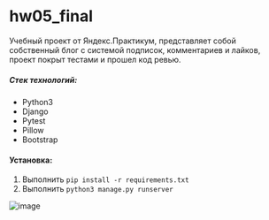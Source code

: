 # hw05_final

Учебный проект от Яндекс.Практикум, представляет собой собственный блог с системой подписок, комментариев и лайков, проект покрыт тестами и прошел код ревью.

##### **Стек технологий:**
* Python3
* Django
* Pytest
* Pillow
* Bootstrap

#### **Установка:**
1. Выполнить `pip install -r requirements.txt`
2. Выполнить `python3 manage.py runserver`

![image](https://user-images.githubusercontent.com/72396348/136104989-2595605b-a48d-47c2-8c8a-c91f6d4500f6.png)
